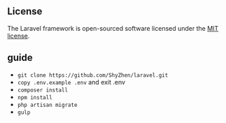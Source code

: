 
## License

The Laravel framework is open-sourced software licensed under the [MIT license](http://opensource.org/licenses/MIT).

## guide

 - `git clone https://github.com/ShyZhen/laravel.git`
 - `copy .env.example .env` and exit .env
 - `composer install`
 - `npm install`
 - `php artisan migrate`  
 - `gulp`
